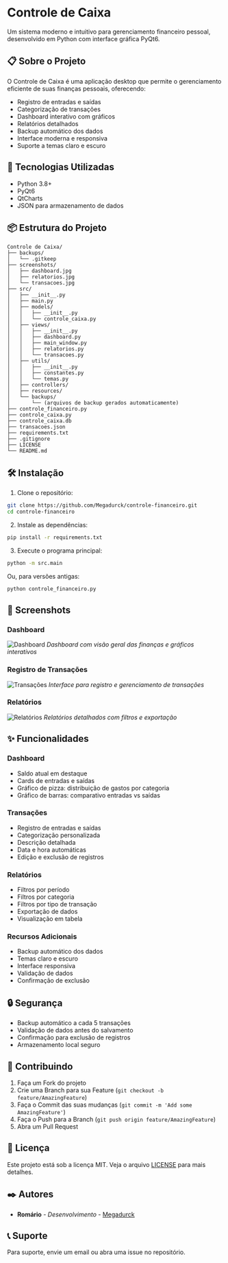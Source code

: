 # Controle de Caixa

Um sistema moderno e intuitivo para gerenciamento financeiro pessoal, desenvolvido em Python com interface gráfica PyQt6.

## 📋 Sobre o Projeto

O Controle de Caixa é uma aplicação desktop que permite o gerenciamento eficiente de suas finanças pessoais, oferecendo:

- Registro de entradas e saídas
- Categorização de transações
- Dashboard interativo com gráficos
- Relatórios detalhados
- Backup automático dos dados
- Interface moderna e responsiva
- Suporte a temas claro e escuro

## 🚀 Tecnologias Utilizadas

- Python 3.8+
- PyQt6
- QtCharts
- JSON para armazenamento de dados

## 📦 Estrutura do Projeto

```
Controle de Caixa/
├── backups/
│   └── .gitkeep
├── screenshots/
│   ├── dashboard.jpg
│   ├── relatorios.jpg
│   └── transacoes.jpg
├── src/
│   ├── __init__.py
│   ├── main.py
│   ├── models/
│   │   ├── __init__.py
│   │   └── controle_caixa.py
│   ├── views/
│   │   ├── __init__.py
│   │   ├── dashboard.py
│   │   ├── main_window.py
│   │   ├── relatorios.py
│   │   └── transacoes.py
│   ├── utils/
│   │   ├── __init__.py
│   │   ├── constantes.py
│   │   └── temas.py
│   ├── controllers/
│   ├── resources/
│   └── backups/
│       └── (arquivos de backup gerados automaticamente)
├── controle_financeiro.py
├── controle_caixa.py
├── controle_caixa.db
├── transacoes.json
├── requirements.txt
├── .gitignore
├── LICENSE
└── README.md
```

## 🛠️ Instalação

1. Clone o repositório:
```bash
git clone https://github.com/Megadurck/controle-financeiro.git
cd controle-financeiro
```

2. Instale as dependências:
```bash
pip install -r requirements.txt
```

3. Execute o programa principal:
```bash
python -m src.main
```

Ou, para versões antigas:
```bash
python controle_financeiro.py
```

## 📸 Screenshots

### Dashboard
![Dashboard](screenshots/dashboard.jpg)
*Dashboard com visão geral das finanças e gráficos interativos*

### Registro de Transações
![Transações](screenshots/transacoes.jpg)
*Interface para registro e gerenciamento de transações*

### Relatórios
![Relatórios](screenshots/relatorios.jpg)
*Relatórios detalhados com filtros e exportação*

## ✨ Funcionalidades

### Dashboard
- Saldo atual em destaque
- Cards de entradas e saídas
- Gráfico de pizza: distribuição de gastos por categoria
- Gráfico de barras: comparativo entradas vs saídas

### Transações
- Registro de entradas e saídas
- Categorização personalizada
- Descrição detalhada
- Data e hora automáticas
- Edição e exclusão de registros

### Relatórios
- Filtros por período
- Filtros por categoria
- Filtros por tipo de transação
- Exportação de dados
- Visualização em tabela

### Recursos Adicionais
- Backup automático dos dados
- Temas claro e escuro
- Interface responsiva
- Validação de dados
- Confirmação de exclusão

## 🔒 Segurança

- Backup automático a cada 5 transações
- Validação de dados antes do salvamento
- Confirmação para exclusão de registros
- Armazenamento local seguro

## 🤝 Contribuindo

1. Faça um Fork do projeto
2. Crie uma Branch para sua Feature (`git checkout -b feature/AmazingFeature`)
3. Faça o Commit das suas mudanças (`git commit -m 'Add some AmazingFeature'`)
4. Faça o Push para a Branch (`git push origin feature/AmazingFeature`)
5. Abra um Pull Request

## 📝 Licença

Este projeto está sob a licença MIT. Veja o arquivo [LICENSE](LICENSE) para mais detalhes.

## ✒️ Autores

* **Romário** - *Desenvolvimento* - [Megadurck](https://github.com/Megadurck)

## 📞 Suporte

Para suporte, envie um email ou abra uma issue no repositório.
